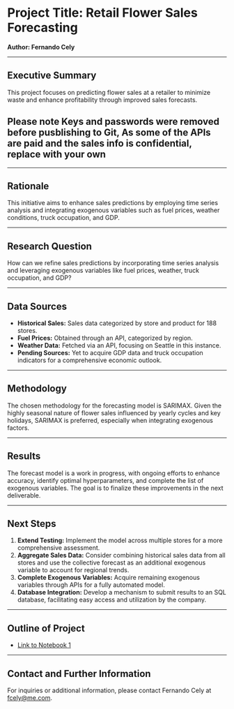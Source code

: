 # Project Title: Retail Flower Sales Forecasting

**Author: Fernando Cely**

---

## Executive Summary

This project focuses on predicting flower sales at a retailer to minimize waste and enhance profitability through improved sales forecasts.

## Please note Keys and passwords were removed before pusblishing to Git, As some of the APIs are paid and the sales info is confidential, replace with your own 
---

## Rationale

This initiative aims to enhance sales predictions by employing time series analysis and integrating exogenous variables such as fuel prices, weather conditions, truck occupation, and GDP.

---

## Research Question

How can we refine sales predictions by incorporating time series analysis and leveraging exogenous variables like fuel prices, weather, truck occupation, and GDP?

---

## Data Sources

- **Historical Sales:** Sales data categorized by store and product for 188 stores.
- **Fuel Prices:** Obtained through an API, categorized by region.
- **Weather Data:** Fetched via an API, focusing on Seattle in this instance.
- **Pending Sources:** Yet to acquire GDP data and truck occupation indicators for a comprehensive economic outlook.

---

## Methodology

The chosen methodology for the forecasting model is SARIMAX. Given the highly seasonal nature of flower sales influenced by yearly cycles and key holidays, SARIMAX is preferred, especially when integrating exogenous factors.

---

## Results

The forecast model is a work in progress, with ongoing efforts to enhance accuracy, identify optimal hyperparameters, and complete the list of exogenous variables. The goal is to finalize these improvements in the next deliverable.

---

## Next Steps

1. **Extend Testing:** Implement the model across multiple stores for a more comprehensive assessment.
2. **Aggregate Sales Data:** Consider combining historical sales data from all stores and use the collective forecast as an additional exogenous variable to account for regional trends.
3. **Complete Exogenous Variables:** Acquire remaining exogenous variables through APIs for a fully automated model.
4. **Database Integration:** Develop a mechanism to submit results to an SQL database, facilitating easy access and utilization by the company.

---

## Outline of Project

- [Link to Notebook 1]()

---

## Contact and Further Information

For inquiries or additional information, please contact Fernando Cely at [fcely@me.com](mailto:fcely@me.com).


